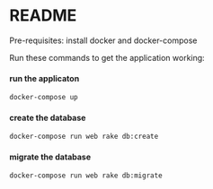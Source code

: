 # README

Pre-requisites: install docker and docker-compose

Run these commands to get the application working:

#### run the applicaton
```bash
docker-compose up
```

#### create the database
```bash
docker-compose run web rake db:create
```

#### migrate the database
```bash
docker-compose run web rake db:migrate
```
